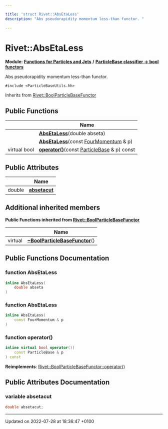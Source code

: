 ```yaml
---

title: 'struct Rivet::AbsEtaLess'
description: "Abs pseudorapidity momentum less-than functor. "

---
```


# Rivet::AbsEtaLess

**Module:** **[Functions for Particles and Jets](/documentation/code/modules/group__particlebaseutils/)** **/** **[ParticleBase classifier -> bool functors](/documentation/code/modules/group__particlebasetutils__pb2bool/)**



Abs pseudorapidity momentum less-than functor. 


`#include <ParticleBaseUtils.hh>`

Inherits from [Rivet::BoolParticleBaseFunctor](/documentation/code/classes/structrivet_1_1boolparticlebasefunctor/)

## Public Functions

|                | Name           |
| -------------- | -------------- |
| | **[AbsEtaLess](/documentation/code/modules/group__particlebaseutils/#function-absetaless)**(double abseta) |
| | **[AbsEtaLess](/documentation/code/modules/group__particlebaseutils/#function-absetaless)**(const <a href="/documentation/code/classes/classrivet_1_1fourmomentum/">FourMomentum</a> & p) |
| virtual bool | **[operator()](/documentation/code/modules/group__particlebaseutils/#function-operator())**(const <a href="/documentation/code/classes/classrivet_1_1particlebase/">ParticleBase</a> & p) const |

## Public Attributes

|                | Name           |
| -------------- | -------------- |
| double | **[absetacut](/documentation/code/modules/group__particlebaseutils/#variable-absetacut)**  |

## Additional inherited members

**Public Functions inherited from [Rivet::BoolParticleBaseFunctor](/documentation/code/classes/structrivet_1_1boolparticlebasefunctor/)**

|                | Name           |
| -------------- | -------------- |
| virtual | **[~BoolParticleBaseFunctor](/documentation/code/modules/group__particlebaseutils/#function-~boolparticlebasefunctor)**() |


## Public Functions Documentation

### function AbsEtaLess

```cpp
inline AbsEtaLess(
    double abseta
)
```


### function AbsEtaLess

```cpp
inline AbsEtaLess(
    const FourMomentum & p
)
```


### function operator()

```cpp
inline virtual bool operator()(
    const ParticleBase & p
) const
```


**Reimplements**: [Rivet::BoolParticleBaseFunctor::operator()](/documentation/code/modules/group__particlebaseutils/#function-operator())


## Public Attributes Documentation

### variable absetacut

```cpp
double absetacut;
```


-------------------------------

Updated on 2022-07-28 at 18:36:47 +0100
